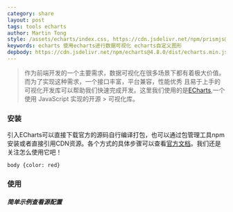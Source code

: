 ```yaml
---
category: share
layout: post
tags: tools echarts
author: Martin Tong
style: /assets/echarts/index.css, https://cdn.jsdelivr.net/npm/prismjs@1.20.0/themes/prism.css
keywords: echarts 使用echarts进行数据可视化 echarts自定义图形
depbody: https://cdn.jsdelivr.net/npm/echarts@4.8.0/dist/echarts.min.js, https://cdn.jsdelivr.net/npm/mockjs@1.1.0/dist/mock.min.js, /assets/echarts/index.js
---
```


> 作为前端开发的一个主要需求，数据可视化在很多场景下都有着极大价值。而为了实现这种需求，一个接口丰富，平台兼容，性能优秀
> 且易于上手的可视化开发库可以帮助我们快速完成开发。这里我们使用的是[ECharts][echarts],一个使用 JavaScript 实现的开源 > 可视化库。

### 安装

引入ECharts可以直接下载官方的源码自行编译打包，也可以通过包管理工具npm安装或者直接引用CDN资源。各个方式的具体步骤可以查看[官方文档][install]。我们还是关注怎么使用它吧！

<pre><code class="lang-css">body {color: red}</code></pre>
### 使用

##### 简单示例<a class='source-code'>查看源配置</a>
<pre><code class="lang-js"></code></pre>
<div id='echarts-ex-1' class="echarts-ex"></div>

[echarts]: https://echarts.apache.org
[install]: https://echarts.apache.org/zh/tutorial.html#5%20%E5%88%86%E9%92%9F%E4%B8%8A%E6%89%8B%20ECharts